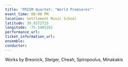 ```yaml
---
title: 'PRISM Quartet: "World Premieres"'
event_time: 08:00 PM
location: Settlement Music School
latitude: 39.9372723
longitude: -75.1485161
performance_url: 
ticket_information_url: 
ensemble: 
conductor: 
---
```

Works by Bresnick, Steiger, Cheah, Spiropoulus, Minakakis
